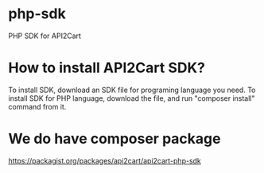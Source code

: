 # php-sdk
PHP SDK for API2Cart


# How to install API2Cart SDK?

To install SDK, download an SDK file for programing language you need.
To install SDK for PHP language, download the file, and run "composer install" command from it.

# We do have composer package
https://packagist.org/packages/api2cart/api2cart-php-sdk
